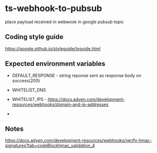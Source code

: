 # ts-webhook-to-pubsub
place payload received in webwook in google pubsub topic

## Coding style guide
https://google.github.io/styleguide/tsguide.html

## Expected environment variables
 - DEFAULT_RESPONSE - string reponse sent as response body on success(200)
  
 - WHITELIST_DNS
 - WHITELIST_IPS - https://docs.adyen.com/development-resources/webhooks/domain-and-ip-addresses
 - 



## Notes
 https://docs.adyen.com/development-resources/webhooks/verify-hmac-signatures?tab=codeBlockhmac_validation_4